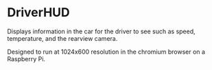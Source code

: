 # DriverHUD

Displays information in the car for the driver to see such as speed, temperature, and the rearview camera.

Designed to run at 1024x600 resolution in the chromium browser on a Raspberry Pi.